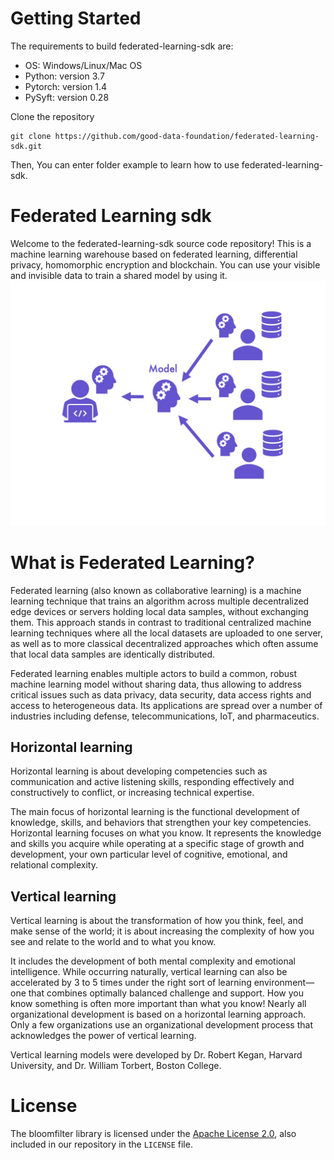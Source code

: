 # Getting Started
The requirements to build federated-learning-sdk are:
* OS: Windows/Linux/Mac OS
* Python: version 3.7
* Pytorch: version 1.4
* PySyft: version 0.28

Clone the repository
```
git clone https://github.com/good-data-foundation/federated-learning-sdk.git
```
Then, You can enter folder example to learn how to use federated-learning-sdk.
# Federated Learning sdk
Welcome to the federated-learning-sdk source code repository! This is a machine learning warehouse based on federated learning, differential privacy, homomorphic encryption and blockchain. You can use your visible and invisible data to train a shared model by using it.
![image](image/federated_learning.jpg)
# What is Federated Learning?
Federated learning (also known as collaborative learning) is a machine learning technique that trains an algorithm across multiple decentralized edge devices or servers holding local data samples, without exchanging them. This approach stands in contrast to traditional centralized machine learning techniques where all the local datasets are uploaded to one server, as well as to more classical decentralized approaches which often assume that local data samples are identically distributed. 

Federated learning enables multiple actors to build a common, robust machine learning model without sharing data, thus allowing to address critical issues such as data privacy, data security, data access rights and access to heterogeneous data. Its applications are spread over a number of industries including defense, telecommunications, IoT, and pharmaceutics.

## Horizontal learning
Horizontal learning is about developing competencies such as communication and active listening skills, responding effectively and constructively to conflict, or increasing technical expertise.

The main focus of horizontal learning is the functional development of knowledge, skills, and behaviors that strengthen your key competencies. Horizontal learning focuses on what you know. It represents the knowledge and skills you acquire while operating at a specific stage of growth and development, your own particular level of cognitive, emotional, and relational complexity.

## Vertical learning
Vertical learning is about the transformation of how you think, feel, and make sense of the world; it is about increasing the complexity of how you see and relate to the world and to what you know.

It includes the development of both mental complexity and emotional intelligence. While occurring naturally, vertical learning can also be accelerated by 3 to 5 times under the right sort of learning environment—one that combines optimally balanced challenge and support. How you know something is often more important than what you know! Nearly all organizational development is based on a horizontal learning approach. Only a few organizations use an organizational development process that acknowledges the power of vertical learning.

Vertical learning models were developed by Dr. Robert Kegan, Harvard University, and Dr. William Torbert, Boston College.

# License
The bloomfilter library is licensed under the [Apache License 2.0](https://choosealicense.com/licenses/apache-2.0/), also included in our repository in the `LICENSE` file.
